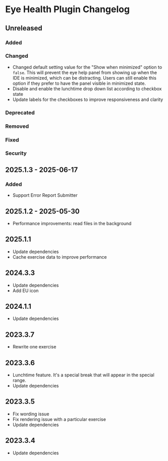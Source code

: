<!-- Keep a Changelog guide -> https://keepachangelog.com -->

# Eye Health Plugin Changelog

## Unreleased

### Added

### Changed

- Changed default setting value for the "Show when minimized" option to `false`. This will prevent the eye help panel from showing up when the IDE is minimized, which can be distracting. Users can still enable this option if they prefer to have the panel visible in minimized state.
- Disable and enable the lunchtime drop down list according to checkbox state
- Update labels for the checkboxes to improve responsiveness and clarity

### Deprecated

### Removed

### Fixed

### Security

## 2025.1.3 - 2025-06-17

### Added

- Support Error Report Submitter

## 2025.1.2 - 2025-05-30

- Performance improvements: read files in the background

## 2025.1.1

- Update dependencies
- Cache exercise data to improve performance

## 2024.3.3

- Update dependencies
- Add EU icon

## 2024.1.1

- Update dependencies

## 2023.3.7

- Rewrite one exercise

## 2023.3.6

- Lunchtime feature. It's a special break that will appear in the special range.
- Update dependencies

## 2023.3.5

- Fix wording issue
- Fix rendering issue with a particular exercise
- Update dependencies

## 2023.3.4

- Update dependencies
